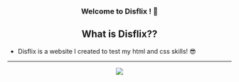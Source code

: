 <h3 align="center">
  Welcome to Disflix ! 🎉
</h3>

<div align="center">

##  What is Disflix??

</div>

- Disflix is a website I created to test my html and css skills! 😎

---
<div align="center">

<img src = "https://prnt.sc/9E_NH__CumBP">

</div>
